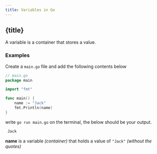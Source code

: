 ```yaml
---
title: Variables in Go
---
```


## {title}

A variable is a container that stores a value.

### Examples

Create a `main.go` file and add the following contents below

```go
// main.go
package main

import "fmt"

func main() {
	name := "Jack"
	fmt.Println(name)
}
```

write `go run main.go` on the terminal, the below should be your output.

```bash
 Jack
```

**name** is a variable _(container)_ that holds a value of `"Jack"` _(without the quotes)_
